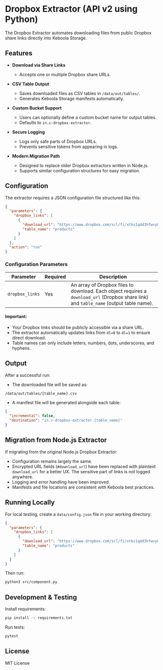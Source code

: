 # Dropbox Extractor (API v2 using Python)

The Dropbox Extractor automates downloading files from public Dropbox share links directly into Keboola Storage.

## Features

- **Download via Share Links**
  - Accepts one or multiple Dropbox share URLs.

- **CSV Table Output**
  - Saves downloaded files as CSV tables in `/data/out/tables/`.
  - Generates Keboola Storage manifests automatically.

- **Custom Bucket Support**
  - Users can optionally define a custom bucket name for output tables.
  - Defaults to `in.c-dropbox-extractor`.

- **Secure Logging**
  - Logs only safe parts of Dropbox URLs.
  - Prevents sensitive tokens from appearing in logs.

- **Modern Migration Path**
  - Designed to replace older Dropbox extractors written in Node.js.
  - Supports similar configuration structures for easy migration.


## Configuration

The extractor requires a JSON configuration file structured like this:

```json
{
  "parameters": {
    "dropbox_links": [
      {
        "download_url": "https://www.dropbox.com/scl/fi/xtks1q4d3hfwvy01hhm43/products.csv?dl=0",
        "table_name": "products"
      }
    ]
  },
  "action": "run"
}
```

### Configuration Parameters

| Parameter       | Required | Description                                                                                                                             |
| --------------- | -------- | --------------------------------------------------------------------------------------------------------------------------------------- |
| `dropbox_links` | Yes      | An array of Dropbox files to download. Each object requires a `download_url` (Dropbox share link) and `table_name` (output table name). |

#### Important:

- Your Dropbox links should be publicly accessible via a share URL.
- The extractor automatically updates links from `dl=0` to `dl=1` to ensure direct download.
- Table names can only include letters, numbers, dots, underscores, and hyphens.

## Output

After a successful run:

- The downloaded file will be saved as:

```text
/data/out/tables/{table_name}.csv
```

- A manifest file will be generated alongside each table:


```json
{
  "incremental": false,
  "destination": "in.c-dropbox-extractor.{table_name}"
}
```

## Migration from Node.js Extractor

If migrating from the original Node.js Dropbox Extractor:

- Configuration remains largely the same.
- Encrypted URL fields (`#download_url`) have been replaced with plaintext `download_url` for a better UX. The sensitive part of links is not logged anywhere.
- Logging and error handling have been improved.
- Manifests and file locations are consistent with Keboola best practices.

## Running Locally

For local testing, create a `data/config.json` file in your working directory:

```json
{
  "parameters": {
    "dropbox_links": [
      {
        "download_url": "https://www.dropbox.com/scl/fi/xtks1q4d3hfwvy01hhm43/products.csv?dl=0",
        "table_name": "products"
      }
    ]
  }
}
```

Then run:

```bash
python3 src/component.py
```

## Development & Testing

Install requirements:

```bash
pip install -r requirements.txt
```

Run tests:

```bash
pytest
```

## License

MIT License